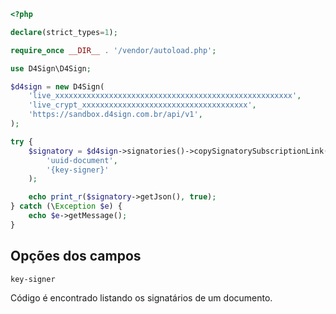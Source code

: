 ```php
<?php

declare(strict_types=1);

require_once __DIR__ . '/vendor/autoload.php';

use D4Sign\D4Sign;

$d4sign = new D4Sign(
    'live_xxxxxxxxxxxxxxxxxxxxxxxxxxxxxxxxxxxxxxxxxxxxxxxxxxxxx',
    'live_crypt_xxxxxxxxxxxxxxxxxxxxxxxxxxxxxxxxxxxxx',
    'https://sandbox.d4sign.com.br/api/v1',
);

try {
    $signatory = $d4sign->signatories()->copySignatorySubscriptionLink(
        'uuid-document',
        '{key-signer}'
    );

    echo print_r($signatory->getJson(), true);
} catch (\Exception $e) {
    echo $e->getMessage();
}
```

## Opções dos campos

`key-signer`

Código é encontrado listando os signatários de um documento.

